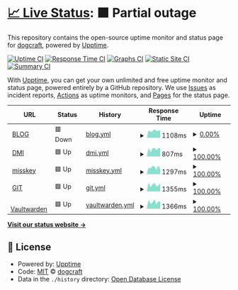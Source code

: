# [📈 Live Status](https://status.dogcraft.top): <!--live status--> **🟧 Partial outage**

This repository contains the open-source uptime monitor and status page for [dogcraft](https://www.neko.red/about/), powered by [Upptime](https://github.com/upptime/upptime).

[![Uptime CI](https://github.com/ybw2016v/status/workflows/Uptime%20CI/badge.svg)](https://github.com/ybw2016v/status/actions?query=workflow%3A%22Uptime+CI%22)
[![Response Time CI](https://github.com/ybw2016v/status/workflows/Response%20Time%20CI/badge.svg)](https://github.com/ybw2016v/status/actions?query=workflow%3A%22Response+Time+CI%22)
[![Graphs CI](https://github.com/ybw2016v/status/workflows/Graphs%20CI/badge.svg)](https://github.com/ybw2016v/status/actions?query=workflow%3A%22Graphs+CI%22)
[![Static Site CI](https://github.com/ybw2016v/status/workflows/Static%20Site%20CI/badge.svg)](https://github.com/ybw2016v/status/actions?query=workflow%3A%22Static+Site+CI%22)
[![Summary CI](https://github.com/ybw2016v/status/workflows/Summary%20CI/badge.svg)](https://github.com/ybw2016v/status/actions?query=workflow%3A%22Summary+CI%22)

With [Upptime](https://upptime.js.org), you can get your own unlimited and free uptime monitor and status page, powered entirely by a GitHub repository. We use [Issues](https://github.com/ybw2016v/status/issues) as incident reports, [Actions](https://github.com/ybw2016v/status/actions) as uptime monitors, and [Pages](https://status.dogcraft.top) for the status page.

<!--start: status pages-->
<!-- This summary is generated by Upptime (https://github.com/upptime/upptime) -->
<!-- Do not edit this manually, your changes will be overwritten -->
<!-- prettier-ignore -->
| URL | Status | History | Response Time | Uptime |
| --- | ------ | ------- | ------------- | ------ |
| <img alt="" src="https://icons.duckduckgo.com/ip3/dogcraft.top.ico" height="13"> [BLOG](https://dogcraft.top) | 🟥 Down | [blog.yml](https://github.com/ybw2016v/status/commits/HEAD/history/blog.yml) | <details><summary><img alt="Response time graph" src="./graphs/blog/response-time-week.png" height="20"> 1108ms</summary><br><a href="https://status.dogcraft.top/history/blog"><img alt="Response time 1359" src="https://img.shields.io/endpoint?url=https%3A%2F%2Fraw.githubusercontent.com%2Fybw2016v%2Fstatus%2FHEAD%2Fapi%2Fblog%2Fresponse-time.json"></a><br><a href="https://status.dogcraft.top/history/blog"><img alt="24-hour response time 1164" src="https://img.shields.io/endpoint?url=https%3A%2F%2Fraw.githubusercontent.com%2Fybw2016v%2Fstatus%2FHEAD%2Fapi%2Fblog%2Fresponse-time-day.json"></a><br><a href="https://status.dogcraft.top/history/blog"><img alt="7-day response time 1108" src="https://img.shields.io/endpoint?url=https%3A%2F%2Fraw.githubusercontent.com%2Fybw2016v%2Fstatus%2FHEAD%2Fapi%2Fblog%2Fresponse-time-week.json"></a><br><a href="https://status.dogcraft.top/history/blog"><img alt="30-day response time 1195" src="https://img.shields.io/endpoint?url=https%3A%2F%2Fraw.githubusercontent.com%2Fybw2016v%2Fstatus%2FHEAD%2Fapi%2Fblog%2Fresponse-time-month.json"></a><br><a href="https://status.dogcraft.top/history/blog"><img alt="1-year response time 1359" src="https://img.shields.io/endpoint?url=https%3A%2F%2Fraw.githubusercontent.com%2Fybw2016v%2Fstatus%2FHEAD%2Fapi%2Fblog%2Fresponse-time-year.json"></a></details> | <details><summary><a href="https://status.dogcraft.top/history/blog">0.00%</a></summary><a href="https://status.dogcraft.top/history/blog"><img alt="All-time uptime 77.65%" src="https://img.shields.io/endpoint?url=https%3A%2F%2Fraw.githubusercontent.com%2Fybw2016v%2Fstatus%2FHEAD%2Fapi%2Fblog%2Fuptime.json"></a><br><a href="https://status.dogcraft.top/history/blog"><img alt="24-hour uptime 0.00%" src="https://img.shields.io/endpoint?url=https%3A%2F%2Fraw.githubusercontent.com%2Fybw2016v%2Fstatus%2FHEAD%2Fapi%2Fblog%2Fuptime-day.json"></a><br><a href="https://status.dogcraft.top/history/blog"><img alt="7-day uptime 0.00%" src="https://img.shields.io/endpoint?url=https%3A%2F%2Fraw.githubusercontent.com%2Fybw2016v%2Fstatus%2FHEAD%2Fapi%2Fblog%2Fuptime-week.json"></a><br><a href="https://status.dogcraft.top/history/blog"><img alt="30-day uptime 0.98%" src="https://img.shields.io/endpoint?url=https%3A%2F%2Fraw.githubusercontent.com%2Fybw2016v%2Fstatus%2FHEAD%2Fapi%2Fblog%2Fuptime-month.json"></a><br><a href="https://status.dogcraft.top/history/blog"><img alt="1-year uptime 77.65%" src="https://img.shields.io/endpoint?url=https%3A%2F%2Fraw.githubusercontent.com%2Fybw2016v%2Fstatus%2FHEAD%2Fapi%2Fblog%2Fuptime-year.json"></a></details>
| <img alt="" src="https://icons.duckduckgo.com/ip3/m.dogcraft.top.ico" height="13"> [DMI](https://m.dogcraft.top) | 🟩 Up | [dmi.yml](https://github.com/ybw2016v/status/commits/HEAD/history/dmi.yml) | <details><summary><img alt="Response time graph" src="./graphs/dmi/response-time-week.png" height="20"> 807ms</summary><br><a href="https://status.dogcraft.top/history/dmi"><img alt="Response time 1230" src="https://img.shields.io/endpoint?url=https%3A%2F%2Fraw.githubusercontent.com%2Fybw2016v%2Fstatus%2FHEAD%2Fapi%2Fdmi%2Fresponse-time.json"></a><br><a href="https://status.dogcraft.top/history/dmi"><img alt="24-hour response time 906" src="https://img.shields.io/endpoint?url=https%3A%2F%2Fraw.githubusercontent.com%2Fybw2016v%2Fstatus%2FHEAD%2Fapi%2Fdmi%2Fresponse-time-day.json"></a><br><a href="https://status.dogcraft.top/history/dmi"><img alt="7-day response time 807" src="https://img.shields.io/endpoint?url=https%3A%2F%2Fraw.githubusercontent.com%2Fybw2016v%2Fstatus%2FHEAD%2Fapi%2Fdmi%2Fresponse-time-week.json"></a><br><a href="https://status.dogcraft.top/history/dmi"><img alt="30-day response time 888" src="https://img.shields.io/endpoint?url=https%3A%2F%2Fraw.githubusercontent.com%2Fybw2016v%2Fstatus%2FHEAD%2Fapi%2Fdmi%2Fresponse-time-month.json"></a><br><a href="https://status.dogcraft.top/history/dmi"><img alt="1-year response time 1230" src="https://img.shields.io/endpoint?url=https%3A%2F%2Fraw.githubusercontent.com%2Fybw2016v%2Fstatus%2FHEAD%2Fapi%2Fdmi%2Fresponse-time-year.json"></a></details> | <details><summary><a href="https://status.dogcraft.top/history/dmi">100.00%</a></summary><a href="https://status.dogcraft.top/history/dmi"><img alt="All-time uptime 98.57%" src="https://img.shields.io/endpoint?url=https%3A%2F%2Fraw.githubusercontent.com%2Fybw2016v%2Fstatus%2FHEAD%2Fapi%2Fdmi%2Fuptime.json"></a><br><a href="https://status.dogcraft.top/history/dmi"><img alt="24-hour uptime 100.00%" src="https://img.shields.io/endpoint?url=https%3A%2F%2Fraw.githubusercontent.com%2Fybw2016v%2Fstatus%2FHEAD%2Fapi%2Fdmi%2Fuptime-day.json"></a><br><a href="https://status.dogcraft.top/history/dmi"><img alt="7-day uptime 100.00%" src="https://img.shields.io/endpoint?url=https%3A%2F%2Fraw.githubusercontent.com%2Fybw2016v%2Fstatus%2FHEAD%2Fapi%2Fdmi%2Fuptime-week.json"></a><br><a href="https://status.dogcraft.top/history/dmi"><img alt="30-day uptime 99.84%" src="https://img.shields.io/endpoint?url=https%3A%2F%2Fraw.githubusercontent.com%2Fybw2016v%2Fstatus%2FHEAD%2Fapi%2Fdmi%2Fuptime-month.json"></a><br><a href="https://status.dogcraft.top/history/dmi"><img alt="1-year uptime 98.57%" src="https://img.shields.io/endpoint?url=https%3A%2F%2Fraw.githubusercontent.com%2Fybw2016v%2Fstatus%2FHEAD%2Fapi%2Fdmi%2Fuptime-year.json"></a></details>
| <img alt="" src="https://icons.duckduckgo.com/ip3/m.dogcraft.cn.ico" height="13"> [misskey](https://m.dogcraft.cn) | 🟩 Up | [misskey.yml](https://github.com/ybw2016v/status/commits/HEAD/history/misskey.yml) | <details><summary><img alt="Response time graph" src="./graphs/misskey/response-time-week.png" height="20"> 1297ms</summary><br><a href="https://status.dogcraft.top/history/misskey"><img alt="Response time 1800" src="https://img.shields.io/endpoint?url=https%3A%2F%2Fraw.githubusercontent.com%2Fybw2016v%2Fstatus%2FHEAD%2Fapi%2Fmisskey%2Fresponse-time.json"></a><br><a href="https://status.dogcraft.top/history/misskey"><img alt="24-hour response time 949" src="https://img.shields.io/endpoint?url=https%3A%2F%2Fraw.githubusercontent.com%2Fybw2016v%2Fstatus%2FHEAD%2Fapi%2Fmisskey%2Fresponse-time-day.json"></a><br><a href="https://status.dogcraft.top/history/misskey"><img alt="7-day response time 1297" src="https://img.shields.io/endpoint?url=https%3A%2F%2Fraw.githubusercontent.com%2Fybw2016v%2Fstatus%2FHEAD%2Fapi%2Fmisskey%2Fresponse-time-week.json"></a><br><a href="https://status.dogcraft.top/history/misskey"><img alt="30-day response time 1551" src="https://img.shields.io/endpoint?url=https%3A%2F%2Fraw.githubusercontent.com%2Fybw2016v%2Fstatus%2FHEAD%2Fapi%2Fmisskey%2Fresponse-time-month.json"></a><br><a href="https://status.dogcraft.top/history/misskey"><img alt="1-year response time 1800" src="https://img.shields.io/endpoint?url=https%3A%2F%2Fraw.githubusercontent.com%2Fybw2016v%2Fstatus%2FHEAD%2Fapi%2Fmisskey%2Fresponse-time-year.json"></a></details> | <details><summary><a href="https://status.dogcraft.top/history/misskey">100.00%</a></summary><a href="https://status.dogcraft.top/history/misskey"><img alt="All-time uptime 99.05%" src="https://img.shields.io/endpoint?url=https%3A%2F%2Fraw.githubusercontent.com%2Fybw2016v%2Fstatus%2FHEAD%2Fapi%2Fmisskey%2Fuptime.json"></a><br><a href="https://status.dogcraft.top/history/misskey"><img alt="24-hour uptime 100.00%" src="https://img.shields.io/endpoint?url=https%3A%2F%2Fraw.githubusercontent.com%2Fybw2016v%2Fstatus%2FHEAD%2Fapi%2Fmisskey%2Fuptime-day.json"></a><br><a href="https://status.dogcraft.top/history/misskey"><img alt="7-day uptime 100.00%" src="https://img.shields.io/endpoint?url=https%3A%2F%2Fraw.githubusercontent.com%2Fybw2016v%2Fstatus%2FHEAD%2Fapi%2Fmisskey%2Fuptime-week.json"></a><br><a href="https://status.dogcraft.top/history/misskey"><img alt="30-day uptime 99.22%" src="https://img.shields.io/endpoint?url=https%3A%2F%2Fraw.githubusercontent.com%2Fybw2016v%2Fstatus%2FHEAD%2Fapi%2Fmisskey%2Fuptime-month.json"></a><br><a href="https://status.dogcraft.top/history/misskey"><img alt="1-year uptime 99.05%" src="https://img.shields.io/endpoint?url=https%3A%2F%2Fraw.githubusercontent.com%2Fybw2016v%2Fstatus%2FHEAD%2Fapi%2Fmisskey%2Fuptime-year.json"></a></details>
| <img alt="" src="https://icons.duckduckgo.com/ip3/git.neko.red.ico" height="13"> [GIT](https://git.neko.red) | 🟩 Up | [git.yml](https://github.com/ybw2016v/status/commits/HEAD/history/git.yml) | <details><summary><img alt="Response time graph" src="./graphs/git/response-time-week.png" height="20"> 1355ms</summary><br><a href="https://status.dogcraft.top/history/git"><img alt="Response time 1591" src="https://img.shields.io/endpoint?url=https%3A%2F%2Fraw.githubusercontent.com%2Fybw2016v%2Fstatus%2FHEAD%2Fapi%2Fgit%2Fresponse-time.json"></a><br><a href="https://status.dogcraft.top/history/git"><img alt="24-hour response time 1648" src="https://img.shields.io/endpoint?url=https%3A%2F%2Fraw.githubusercontent.com%2Fybw2016v%2Fstatus%2FHEAD%2Fapi%2Fgit%2Fresponse-time-day.json"></a><br><a href="https://status.dogcraft.top/history/git"><img alt="7-day response time 1355" src="https://img.shields.io/endpoint?url=https%3A%2F%2Fraw.githubusercontent.com%2Fybw2016v%2Fstatus%2FHEAD%2Fapi%2Fgit%2Fresponse-time-week.json"></a><br><a href="https://status.dogcraft.top/history/git"><img alt="30-day response time 1388" src="https://img.shields.io/endpoint?url=https%3A%2F%2Fraw.githubusercontent.com%2Fybw2016v%2Fstatus%2FHEAD%2Fapi%2Fgit%2Fresponse-time-month.json"></a><br><a href="https://status.dogcraft.top/history/git"><img alt="1-year response time 1591" src="https://img.shields.io/endpoint?url=https%3A%2F%2Fraw.githubusercontent.com%2Fybw2016v%2Fstatus%2FHEAD%2Fapi%2Fgit%2Fresponse-time-year.json"></a></details> | <details><summary><a href="https://status.dogcraft.top/history/git">100.00%</a></summary><a href="https://status.dogcraft.top/history/git"><img alt="All-time uptime 98.45%" src="https://img.shields.io/endpoint?url=https%3A%2F%2Fraw.githubusercontent.com%2Fybw2016v%2Fstatus%2FHEAD%2Fapi%2Fgit%2Fuptime.json"></a><br><a href="https://status.dogcraft.top/history/git"><img alt="24-hour uptime 100.00%" src="https://img.shields.io/endpoint?url=https%3A%2F%2Fraw.githubusercontent.com%2Fybw2016v%2Fstatus%2FHEAD%2Fapi%2Fgit%2Fuptime-day.json"></a><br><a href="https://status.dogcraft.top/history/git"><img alt="7-day uptime 100.00%" src="https://img.shields.io/endpoint?url=https%3A%2F%2Fraw.githubusercontent.com%2Fybw2016v%2Fstatus%2FHEAD%2Fapi%2Fgit%2Fuptime-week.json"></a><br><a href="https://status.dogcraft.top/history/git"><img alt="30-day uptime 99.81%" src="https://img.shields.io/endpoint?url=https%3A%2F%2Fraw.githubusercontent.com%2Fybw2016v%2Fstatus%2FHEAD%2Fapi%2Fgit%2Fuptime-month.json"></a><br><a href="https://status.dogcraft.top/history/git"><img alt="1-year uptime 98.45%" src="https://img.shields.io/endpoint?url=https%3A%2F%2Fraw.githubusercontent.com%2Fybw2016v%2Fstatus%2FHEAD%2Fapi%2Fgit%2Fuptime-year.json"></a></details>
| <img alt="" src="https://icons.duckduckgo.com/ip3/e.neko.red.ico" height="13"> [Vaultwarden](https://e.neko.red) | 🟩 Up | [vaultwarden.yml](https://github.com/ybw2016v/status/commits/HEAD/history/vaultwarden.yml) | <details><summary><img alt="Response time graph" src="./graphs/vaultwarden/response-time-week.png" height="20"> 1366ms</summary><br><a href="https://status.dogcraft.top/history/vaultwarden"><img alt="Response time 1622" src="https://img.shields.io/endpoint?url=https%3A%2F%2Fraw.githubusercontent.com%2Fybw2016v%2Fstatus%2FHEAD%2Fapi%2Fvaultwarden%2Fresponse-time.json"></a><br><a href="https://status.dogcraft.top/history/vaultwarden"><img alt="24-hour response time 1428" src="https://img.shields.io/endpoint?url=https%3A%2F%2Fraw.githubusercontent.com%2Fybw2016v%2Fstatus%2FHEAD%2Fapi%2Fvaultwarden%2Fresponse-time-day.json"></a><br><a href="https://status.dogcraft.top/history/vaultwarden"><img alt="7-day response time 1366" src="https://img.shields.io/endpoint?url=https%3A%2F%2Fraw.githubusercontent.com%2Fybw2016v%2Fstatus%2FHEAD%2Fapi%2Fvaultwarden%2Fresponse-time-week.json"></a><br><a href="https://status.dogcraft.top/history/vaultwarden"><img alt="30-day response time 1295" src="https://img.shields.io/endpoint?url=https%3A%2F%2Fraw.githubusercontent.com%2Fybw2016v%2Fstatus%2FHEAD%2Fapi%2Fvaultwarden%2Fresponse-time-month.json"></a><br><a href="https://status.dogcraft.top/history/vaultwarden"><img alt="1-year response time 1622" src="https://img.shields.io/endpoint?url=https%3A%2F%2Fraw.githubusercontent.com%2Fybw2016v%2Fstatus%2FHEAD%2Fapi%2Fvaultwarden%2Fresponse-time-year.json"></a></details> | <details><summary><a href="https://status.dogcraft.top/history/vaultwarden">100.00%</a></summary><a href="https://status.dogcraft.top/history/vaultwarden"><img alt="All-time uptime 98.47%" src="https://img.shields.io/endpoint?url=https%3A%2F%2Fraw.githubusercontent.com%2Fybw2016v%2Fstatus%2FHEAD%2Fapi%2Fvaultwarden%2Fuptime.json"></a><br><a href="https://status.dogcraft.top/history/vaultwarden"><img alt="24-hour uptime 100.00%" src="https://img.shields.io/endpoint?url=https%3A%2F%2Fraw.githubusercontent.com%2Fybw2016v%2Fstatus%2FHEAD%2Fapi%2Fvaultwarden%2Fuptime-day.json"></a><br><a href="https://status.dogcraft.top/history/vaultwarden"><img alt="7-day uptime 100.00%" src="https://img.shields.io/endpoint?url=https%3A%2F%2Fraw.githubusercontent.com%2Fybw2016v%2Fstatus%2FHEAD%2Fapi%2Fvaultwarden%2Fuptime-week.json"></a><br><a href="https://status.dogcraft.top/history/vaultwarden"><img alt="30-day uptime 99.88%" src="https://img.shields.io/endpoint?url=https%3A%2F%2Fraw.githubusercontent.com%2Fybw2016v%2Fstatus%2FHEAD%2Fapi%2Fvaultwarden%2Fuptime-month.json"></a><br><a href="https://status.dogcraft.top/history/vaultwarden"><img alt="1-year uptime 98.47%" src="https://img.shields.io/endpoint?url=https%3A%2F%2Fraw.githubusercontent.com%2Fybw2016v%2Fstatus%2FHEAD%2Fapi%2Fvaultwarden%2Fuptime-year.json"></a></details>

<!--end: status pages-->

[**Visit our status website →**](https://status.dogcraft.top)

## 📄 License

- Powered by: [Upptime](https://github.com/upptime/upptime)
- Code: [MIT](./LICENSE) © [dogcraft](https://www.neko.red/about/)
- Data in the `./history` directory: [Open Database License](https://opendatacommons.org/licenses/odbl/1-0/)
